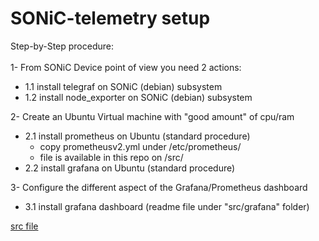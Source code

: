 # SONiC-telemetry setup

Step-by-Step procedure: </br>
</br>
1-
From SONiC Device point of view you need 2 actions:
- 1.1 install telegraf      on SONiC (debian) subsystem 
- 1.2 install node_exporter on SONiC (debian) subsystem

2-
Create an Ubuntu Virtual machine with "good amount" of cpu/ram
- 2.1 install prometheus on Ubuntu (standard procedure)
  - copy prometheusv2.yml under /etc/prometheus/
  - file is available in this repo on /src/
- 2.2 install grafana on Ubuntu (standard procedure)

3-
Configure the different aspect of the Grafana/Prometheus dashboard
- 3.1 install grafana dashboard (readme file under "src/grafana" folder)

[src file](#src)
